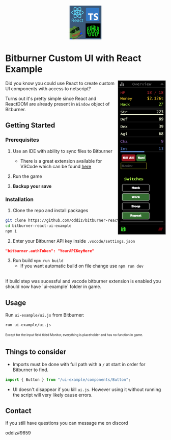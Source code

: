 <p align="center">
    <img  width="100"  src="img/logo.png">
</p>

# Bitburner Custom UI with React Example
<img align="right" width="150"  src="img/ui.png">

Did you know you could use React to create custom UI components with access to netscript?

Turns out it's pretty simple since React and ReactDOM are already present in `Window` object of Bitburner.



## Getting Started

### Prerequisites

1. Use an IDE with ability to sync files to Bitburner
   - There is a great extension available for VSCode which can be found [here](https://marketplace.visualstudio.com/items?itemName=bitburner.bitburner-vscode-integration)

2. Run the game

2. **Backup your save**

### Installation

1. Clone the repo and install packages
```sh
git clone https://github.com/oddiz/bitburner-react-ui-example.git
cd bitburner-react-ui-example
npm i
```
2. Enter your Bitburner API key inside `.vscode/settings.json`
```json
"bitburner.authToken": "YourAPIKeyHere"
```
3. Run build `npm run build`
   - If you want automatic build on file change use `npm run dev` 
  
  <br>
If build step was sucessful and vscode bitburner extension is enabled you should now have `ui-example` folder in game. 

## Usage 

Run `ui-example/ui.js` from Bitburner:

```sh
run ui-example/ui.js
```
<sub><sup>Except for the input field titled Monitor, everything is placeholder and has no function in game.<sub><sup>

## Things to consider

- Imports must be done with full path with a `/` at start in order for Bitburner to find. 
```js
import { Button } from "/ui-example/components/Button";
``` 

- UI doesn't disappear if you kill `ui.js`. However using it without running the script will very likely cause errors. 

## Contact
If you still have questions you can message me on discord

oddiz#9659

